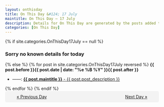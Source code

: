 ```yaml
---
layout: onthisday
title: On This Day &#124; 17 July
maintitle: On This Day — 17 July
description: Details for On This Day are generated by the posts added to the website so the content is subject to changes/updates over time.
categories: [On This Day]
---
```


{% if site.categories.OnThisDay17July == null %}
<h3>Sorry no known details for today</h3>
{% else %}
{% for post in site.categories.OnThisDay17July reversed %}
<strong>{{ post.before }}{{ post.date | date: "%e %B %Y" }}{{ post.after }}</strong>
<ul>
<li> ——: <a class="{{ post.class }}" href="{{ post.url }}"><strong>{{ post.maintitle }}</strong> - {{ post.post_description }}</a></li>
</ul>
{% endfor %}
{% endif %}

<div style="background-color: #f3f3f3; padding: 10px; border-radius: 5px; text-align: center; display: flex; justify-content: space-evenly;">
<a href="/onthisday/07/07-16">« Previous Day</a>
<span style="visibility:hidden;">[ Visit Leap Year February 29 ]</span>
<a href="/onthisday/07/07-18">Next Day »</a>
</div>
